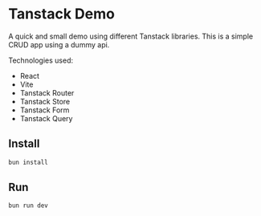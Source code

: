 # Tanstack Demo

A quick and small demo using different Tanstack libraries. This is a simple CRUD app using a dummy api.

Technologies used:

- React
- Vite
- Tanstack Router
- Tanstack Store
- Tanstack Form
- Tanstack Query

## Install

```bash
bun install
```

## Run

```bash
bun run dev
```
